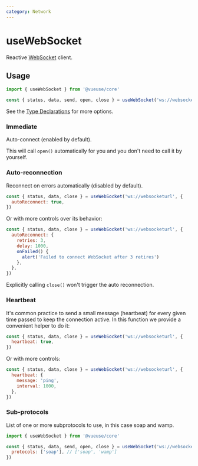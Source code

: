 ```yaml
---
category: Network
---
```


# useWebSocket

Reactive [WebSocket](https://developer.mozilla.org/en-US/docs/Web/API/WebSocket/WebSocket) client.

## Usage

```js
import { useWebSocket } from '@vueuse/core'

const { status, data, send, open, close } = useWebSocket('ws://websocketurl')
```

See the [Type Declarations](#type-declarations) for more options.

### Immediate

Auto-connect (enabled by default).

This will call `open()` automatically for you and you don't need to call it by yourself.

### Auto-reconnection

Reconnect on errors automatically (disabled by default).

```js
const { status, data, close } = useWebSocket('ws://websocketurl', {
  autoReconnect: true,
})
```

Or with more controls over its behavior:

```js
const { status, data, close } = useWebSocket('ws://websocketurl', {
  autoReconnect: {
    retries: 3,
    delay: 1000,
    onFailed() {
      alert('Failed to connect WebSocket after 3 retires')
    },
  },
})
```

Explicitly calling `close()` won't trigger the auto reconnection.

### Heartbeat

It's common practice to send a small message (heartbeat) for every given time passed to keep the connection active. In this function we provide a convenient helper to do it:

```js
const { status, data, close } = useWebSocket('ws://websocketurl', {
  heartbeat: true,
})
```

Or with more controls:

```js
const { status, data, close } = useWebSocket('ws://websocketurl', {
  heartbeat: {
    message: 'ping',
    interval: 1000,
  },
})
```

### Sub-protocols

List of one or more subprotocols to use, in this case soap and wamp.

```js
import { useWebSocket } from '@vueuse/core'

const { status, data, send, open, close } = useWebSocket('ws://websocketurl', {
  protocols: ['soap'], // ['soap', 'wamp']
})
```
